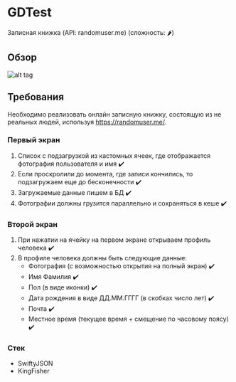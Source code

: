 # GDTest
Записная книжка (API: randomuser.me) (сложность: 🌶️)


## Обзор
![alt tag](https://github.com/shestakovSA/screen/blob/master/RPReplay_Final1597599422.gif "Пример работы приложения")​


## Требования
Необходимо реализовать онлайн записную книжку, состоящую из не реальных людей, используя https://randomuser.me/.
### Первый экран
1. Список с подзагрузкой из кастомных ячеек, где отображается фотография пользователя и имя ✔️
2. Если проскролили до момента, где записи кончились, то подзагружаем еще до бесконечности ✔️
3. Загружаемые данные пишем в БД ✔️
4. Фотографии должны грузится параллельно и сохраняться в кеше ✔️

### Второй экран
1. При нажатии на ячейку на первом экране открываем профиль человека ✔️
2. В профиле человека должны быть следующие данные:
   * Фотография (с возможностью открытия на полный экран) ✔️
   * Имя Фамилия ✔️
   * Пол (в виде иконки) ✔️
   * Дата рождения в виде ДД.ММ.ГГГГ (в скобках число лет) ✔️
   * Почта ✔️
   * Местное время (текущее время + смещение по часовому поясу) ✔️

### Стек
* SwiftyJSON
* KingFisher

